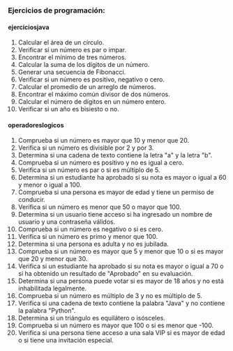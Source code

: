 ### Ejercicios de programación:

#### ejerciciosjava
1. Calcular el área de un círculo.
2. Verificar si un número es par o impar.
3. Encontrar el mínimo de tres números.
4. Calcular la suma de los dígitos de un número.
5. Generar una secuencia de Fibonacci.
6. Verificar si un número es positivo, negativo o cero.
7. Calcular el promedio de un arreglo de números.
8. Encontrar el máximo común divisor de dos números.
9. Calcular el número de dígitos en un número entero.
10. Verificar si un año es bisiesto o no.

#### operadoreslogicos
1. Comprueba si un número es mayor que 10 y menor que 20.
2. Verifica si un número es divisible por 2 y por 3.
3. Determina si una cadena de texto contiene la letra "a" y la letra "b".
4. Comprueba si un número es positivo y no es igual a cero.
5. Verifica si un número es par o si es múltiplo de 5.
6. Determina si un estudiante ha aprobado si su nota es mayor o igual a 60 y menor o igual a 100.
7. Comprueba si una persona es mayor de edad y tiene un permiso de conducir.
8. Verifica si un número es menor que 50 o mayor que 100.
9. Determina si un usuario tiene acceso si ha ingresado un nombre de usuario y una contraseña válidos.
10. Comprueba si un número es negativo o si es cero.
11. Verifica si un número es primo y menor que 100.
12. Determina si una persona es adulta y no es jubilada.
13. Comprueba si un número es mayor que 5 y menor que 10 o si es mayor que 20 y menor que 30.
14. Verifica si un estudiante ha aprobado si su nota es mayor o igual a 70 o si ha obtenido un resultado de "Aprobado" en su evaluación.
15. Determina si una persona puede votar si es mayor de 18 años y no está inhabilitada legalmente.
16. Comprueba si un número es múltiplo de 3 y no es múltiplo de 5.
17. Verifica si una cadena de texto contiene la palabra "Java" y no contiene la palabra "Python".
18. Determina si un triángulo es equilátero o isósceles.
19. Comprueba si un número es mayor que 100 o si es menor que -100.
20. Verifica si una persona tiene acceso a una sala VIP si es mayor de edad o si tiene una invitación especial.
